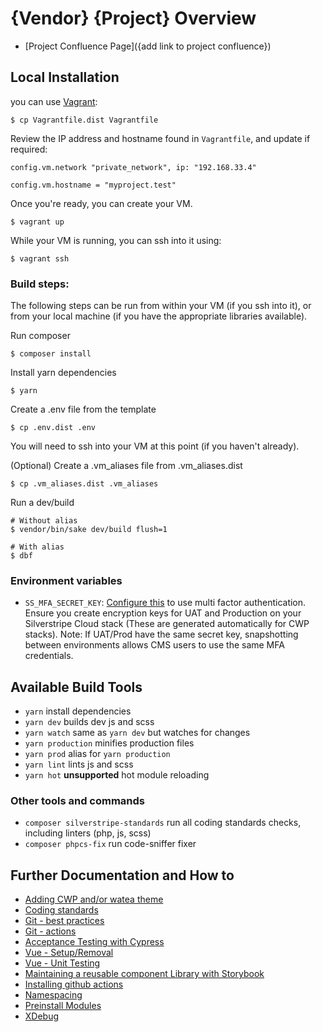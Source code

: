 # {Vendor} {Project} Overview

 * [Project Confluence Page]({add link to project confluence})

## Local Installation

you can use [Vagrant](https://www.vagrantup.com/):
```
$ cp Vagrantfile.dist Vagrantfile
```

Review the IP address and hostname found in `Vagrantfile`, and update if required:
```
config.vm.network "private_network", ip: "192.168.33.4"
```
```
config.vm.hostname = "myproject.test"
```

Once you're ready, you can create your VM.
```
$ vagrant up
```

While your VM is running, you can ssh into it using:
```
$ vagrant ssh
```

### Build steps:

The following steps can be run from within your VM (if you ssh into it), or from your local machine (if you have the
appropriate libraries available).

Run composer
```
$ composer install
```

Install yarn dependencies
```
$ yarn
```

Create a .env file from the template
```
$ cp .env.dist .env
```

You will need to ssh into your VM at this point (if you haven't already).

(Optional) Create a .vm_aliases file from .vm_aliases.dist
```
$ cp .vm_aliases.dist .vm_aliases
```

Run a dev/build
```
# Without alias
$ vendor/bin/sake dev/build flush=1

# With alias
$ dbf
```

### Environment variables

- `SS_MFA_SECRET_KEY`: [Configure this](https://github.com/silverstripe/silverstripe-totp-authenticator#configuration) to use multi factor authentication. Ensure you create encryption keys for UAT and Production on your Silverstripe Cloud stack (These are generated automatically for CWP stacks). Note: If UAT/Prod have the same secret key, snapshotting between environments allows CMS users to use the same MFA credentials.

## Available Build Tools

* `yarn` install dependencies
* `yarn dev` builds dev js and scss
* `yarn watch` same as `yarn dev` but watches for changes
* `yarn production` minifies production files
* `yarn prod` alias for `yarn production`
* `yarn lint` lints js and scss
* `yarn hot` **unsupported** hot module reloading

### Other tools and commands

* `composer silverstripe-standards` run all coding standards checks, including linters (php, js, scss)
* `composer phpcs-fix` run code-sniffer fixer

## Further Documentation and How to
* [Adding CWP and/or watea theme](docs/cwp.md)
* [Coding standards](docs/coding-standards.md)
* [Git - best practices](docs/git.md)
* [Git - actions](docs/actions.md)
* [Acceptance Testing with Cypress](docs/cypress.md)
* [Vue - Setup/Removal](docs/vue-setup.md)
* [Vue - Unit Testing](docs/vue-test.md)
* [Maintaining a reusable component Library with Storybook](docs/storybook.md)
* [Installing github actions](docs/actions.md)
* [Namespacing](docs/namespacing.md)
* [Preinstall Modules](docs/preinstalled-modules.md)
* [XDebug](docs/xdebug.md)
